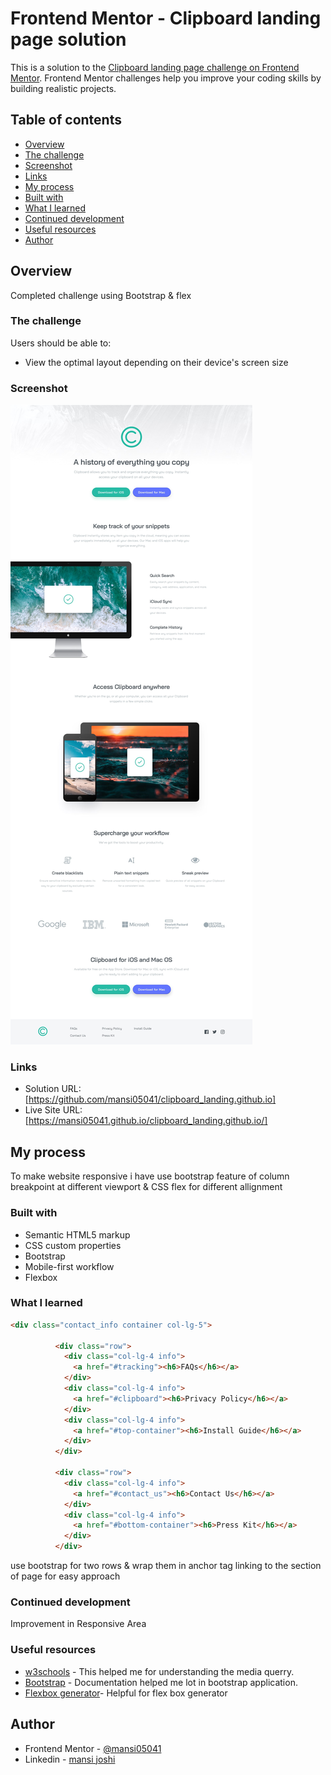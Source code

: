 # Frontend Mentor - Clipboard landing page solution
This is a solution to the [Clipboard landing page challenge on Frontend Mentor](https://www.frontendmentor.io/challenges/clipboard-landing-page-5cc9bccd6c4c91111378ecb9). Frontend Mentor challenges help you improve your coding skills by building realistic projects. 


## Table of contents

- [Overview](#overview)
- [The challenge](#the-challenge)
- [Screenshot](#screenshot)
- [Links](#links)
- [My process](#my-process)
- [Built with](#built-with)
- [What I learned](#what-i-learned)
- [Continued development](#continued-development)
- [Useful resources](#useful-resources)
- [Author](#author)

## Overview
Completed challenge using Bootstrap & flex

### The challenge

Users should be able to:

- View the optimal layout depending on their device's screen size

### Screenshot

![](./desktop-design.jpg)

### Links

- Solution URL: [https://github.com/mansi05041/clipboard_landing.github.io]
- Live Site URL: [https://mansi05041.github.io/clipboard_landing.github.io/]

## My process

To make website responsive i have use bootstrap feature of column breakpoint at different viewport & CSS flex for different allignment

### Built with

- Semantic HTML5 markup
- CSS custom properties
- Bootstrap
- Mobile-first workflow
- Flexbox

### What I learned

```html
<div class="contact_info container col-lg-5">

          <div class="row">
            <div class="col-lg-4 info">
              <a href="#tracking"><h6>FAQs</h6></a>
            </div>
            <div class="col-lg-4 info">
              <a href="#clipboard"><h6>Privacy Policy</h6></a>
            </div>
            <div class="col-lg-4 info">
              <a href="#top-container"><h6>Install Guide</h6></a>
            </div>
          </div>

          <div class="row">
            <div class="col-lg-4 info">
              <a href="#contact_us"><h6>Contact Us</h6></a>
            </div>
            <div class="col-lg-4 info">
              <a href="#bottom-container"><h6>Press Kit</h6></a>
            </div>
          </div>

```
use bootstrap for two rows & wrap them in anchor tag linking to the section of page for easy approach

### Continued development

Improvement in Responsive Area

### Useful resources

- [w3schools](https://www.w3schools.com/css/css_rwd_mediaqueries.asp) - This helped me for understanding the media querry.
- [Bootstrap](https://getbootstrap.com) - Documentation helped me lot in bootstrap application.
- [Flexbox generator](https://grid.layoutit.com/)- Helpful for flex box generator
## Author

- Frontend Mentor - [@mansi05041](https://www.frontendmentor.io/profile/mansi05041)
- Linkedin - [mansi joshi](https://www.linkedin.com/in/mansi-joshi-663aa81a0/)
